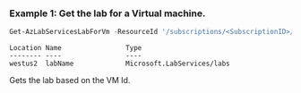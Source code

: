 ### Example 1: Get the lab for a Virtual machine.
```powershell
Get-AzLabServicesLabForVm -ResourceId '/subscriptions/<SubscriptionID>/resourceGroups/<GroupName>/providers/Microsoft.LabServices/labs/<labName>/virtualMachines/<VMName>'
```

```output
Location Name                Type
-------- ----                ----
westus2  labName             Microsoft.LabServices/labs
```

Gets the lab based on the VM Id.
